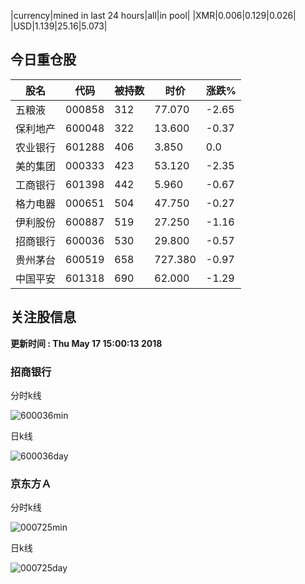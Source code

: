 |currency|mined in last 24 hours|all|in pool|
|XMR|0.006|0.129|0.026|
|USD|1.139|25.16|5.073|

## 今日重仓股 

|股名|代码|被持数|时价|涨跌%|
|---|---|---|---|---|
|五粮液|000858|312|77.070|-2.65|
|保利地产|600048|322|13.600|-0.37|
|农业银行|601288|406|3.850|0.0|
|美的集团|000333|423|53.120|-2.35|
|工商银行|601398|442|5.960|-0.67|
|格力电器|000651|504|47.750|-0.27|
|伊利股份|600887|519|27.250|-1.16|
|招商银行|600036|530|29.800|-0.57|
|贵州茅台|600519|658|727.380|-0.97|
|中国平安|601318|690|62.000|-1.29|

## 关注股信息
**更新时间 : Thu May 17 15:00:13 2018**
### 招商银行 
分时k线

![600036min](http://image.sinajs.cn/newchart/min/n/sh600036.gif)

日k线

![600036day](http://image.sinajs.cn/newchart/daily/n/sh600036.gif)

### 京东方Ａ 
分时k线

![000725min](http://image.sinajs.cn/newchart/min/n/sz000725.gif)

日k线

![000725day](http://image.sinajs.cn/newchart/daily/n/sz000725.gif)
